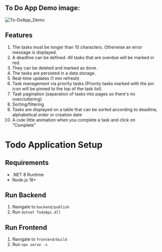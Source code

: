 ## To Do App Demo image:

![To-DoApp_Demo](https://github.com/user-attachments/assets/795a80dd-e053-4a4f-a661-903b890599a3)

## Features
1. The tasks must be longer than 10 characters. Otherwise an error message is displayed.
2. A deadline can be defined. All tasks that are overdue will be marked in red.
3. They can be deleted and marked as done.
4. The tasks are persisted in a data storage.
5. Real-time updates (1 min refresh)
6. Task management via priority tasks (Priority tasks marked with the pin icon will be pinned to the top of the task list)
7. Task pagination (separation of tasks into pages so there's no overcluttering)
8. Sorting/filtering
9. Tasks are displayed on a table that can be sorted according to deadline, alphabetical order or creation date
10. A cute little animation when you complete a task and click on "Complete"

# Todo Application Setup

## Requirements
- .NET 8 Runtime
- Node.js 18+

## Run Backend
1. Navigate to `backend/publish`
2. Run `dotnet TodoApi.dll`

## Run Frontend
1. Navigate to `frontend/build`
2. Run `npx serve -s`
